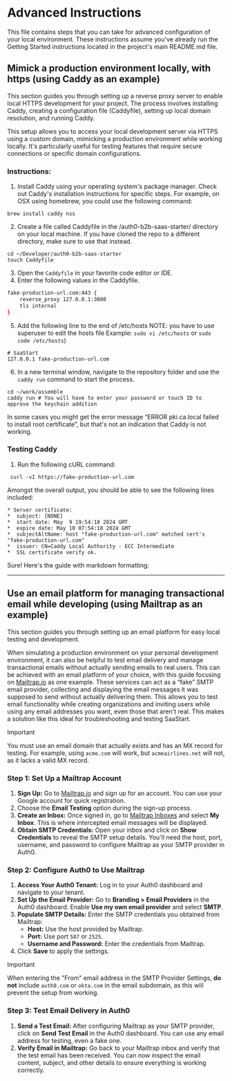 # Advanced Instructions
This file contains steps that you can take for advanced configuration of your local environment. These instructions assume you've already run the Getting Started instructions located in the project's main README.md file.

## Mimick a production environment locally, with https (using Caddy as an example)

This section guides you through setting up a reverse proxy server to enable local HTTPS development for your project. The process involves installing Caddy, creating a configuration file (Caddyfile), setting up local domain resolution, and running Caddy. 

This setup allows you to access your local development server via HTTPS using a custom domain, mimicking a production environment while working locally. It's particularly useful for testing features that require secure connections or specific domain configurations.

### Instructions:

1. Install Caddy using your operating system's package manager. Check out Caddy's installation instructions for specific steps. For example, on OSX using homebrew, you could use the following command:
```shell
brew install caddy nss
```
2. Create a file called Caddyfile in the /auth0-b2b-saas-starter/ directory on your local machine. If you have cloned the repo to a different directory, make sure to use that instead.

```shell
cd ~/Developer/auth0-b2b-saas-starter
touch Caddyfile
```
3. Open the `Caddyfile` in your favorite code editor or IDE.
4. Enter the following values in the Caddyfile.
```bash
fake-production-url.com:443 {
	reverse_proxy 127.0.0.1:3000
	tls internal
}
```
5. Add the following line to the end of /etc/hosts 
NOTE: you have to use superuser to edit the hosts file
Example: `sudo vi /etc/hosts` or `sudo code /etc/hosts`)
```shell
# SaaStart
127.0.0.1 fake-production-url.com
```
6. In a new terminal window, navigate to the repository folder and use the `caddy run` command to start the process.
```shell
cd ~/work/assemble
caddy run # You will have to enter your password or touch ID to approve the keychain addition
```

In some cases you might get the error message “ERROR pki.ca.local failed to install root certificate”, but that's not an indication that Caddy is not working.

### Testing Caddy
1. Run the following cURL command:
```shell
 curl -vI https://fake-production-url.com
```

Amongst the overall output, you should be able to see the following lines included:
```shell
* Server certificate:
*  subject: [NONE]
*  start date: May  9 19:54:18 2024 GMT
*  expire date: May 10 07:54:18 2024 GMT
*  subjectAltName: host "fake-production-url.com" matched cert's "fake-production-url.com"
*  issuer: CN=Caddy Local Authority - ECC Intermediate
*  SSL certificate verify ok.
```

Sure! Here's the guide with markdown formatting:

---

## Use an email platform for managing transactional email while developing (using Mailtrap as an example)

This section guides you through setting up an email platform for easy local testing and development.

When simulating a production environment on your personal development environment, it can also be helpful to test email delivery and manage transactional emails without actually sending emails to real users. This can be achieved with an email platform of your choice, with this guide focusing on [Mailtrap.io](https://mailtrap.io) as one example. These services can act as a “fake” SMTP email provider, collecting and displaying the email messages it was supposed to send without actually delivering them. This allows you to test email functionality while creating organizations and inviting users while using any email addresses you want, even those that aren't real. This makes a solution like this ideal for troubleshooting and testing SaaStart.

> [!IMPORTANT]
> You must use an email domain that actually exists and has an MX record for testing. For example, using `acme.com` will work, but `acmeairlines.net` will not, as it lacks a valid MX record.

### Step 1: Set Up a Mailtrap Account

1. **Sign Up:** Go to [Mailtrap.io](https://mailtrap.io) and sign up for an account. You can use your Google account for quick registration.
2. Choose the **Email Testing** option during the sign-up process.
3. **Create an Inbox:** Once signed in, go to [Mailtrap Inboxes](https://mailtrap.io/inboxes) and select **My Inbox**. This is where intercepted email messages will be displayed.
4. **Obtain SMTP Credentials:** Open your inbox and click on **Show Credentials** to reveal the SMTP setup details. You'll need the host, port, username, and password to configure Mailtrap as your SMTP provider in Auth0.

### Step 2: Configure Auth0 to Use Mailtrap

1. **Access Your Auth0 Tenant:** Log in to your Auth0 dashboard and navigate to your tenant.
2. **Set Up the Email Provider:** Go to **Branding > Email Providers** in the Auth0 dashboard. Enable **Use my own email provider** and select **SMTP**.
3. **Populate SMTP Details:** Enter the SMTP credentials you obtained from Mailtrap:
     - **Host:** Use the host provided by Mailtrap.
     - **Port:** Use port `587` or `2525`.
     - **Username and Password:** Enter the credentials from Mailtrap.
4. Click **Save** to apply the settings.

> [!IMPORTANT]
> When entering the "From" email address in the SMTP Provider Settings, **do not** include `auth0.com` or `okta.com` in the email subdomain, as this will prevent the setup from working.

### Step 3: Test Email Delivery in Auth0

1. **Send a Test Email:** After configuring Mailtrap as your SMTP provider, click on **Send Test Email** in the Auth0 dashboard. You can use any email address for testing, even a fake one.
2. **Verify Email in Mailtrap:** Go back to your Mailtrap inbox and verify that the test email has been received. You can now inspect the email content, subject, and other details to ensure everything is working correctly.

